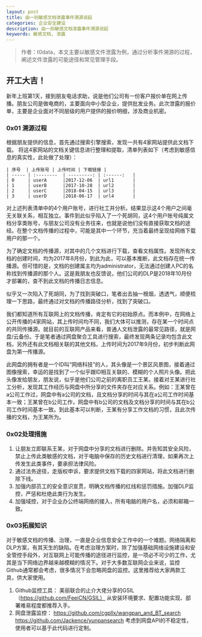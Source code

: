 ```yaml
---
layout: post
title: 由一则敏感文档泄露事件溯源说起
categories: 企业安全建设
description: 由一则敏感文档泄露事件溯源说起
keywords: 敏感文档, 泄露
---
```


> 作者：t0data，本文主要以敏感文件泄露为例，通过分析事件溯源的过程，阐述文件泄露的可能途径和常见管理手段。

## 开工大吉！

新年上班第1天，接到朋友电话求助，说是他们公司有一份客户报价单在网上传播。朋友公司是做电商的，主要面向中小型企业，提供批发业务。此次泄露的报价单，主要是企业面对不同层级的用户提供的报价明细，涉及商业机密。

### 0x01 溯源过程
根据朋友提供的信息，首先通过搜索引擎搜索，发现一共有4家网站提供此文档下载。
将这4家网站的文档关键信息进行整理和提取，清单列表如下（考虑到敏感信息的真实性，此处做了处理）：


    | 序号  | 上传账号 | 上传时间 | 下载链接 |
    | ----- | :--------  | ---------: | :------:   |
    | 0     | userA      |2017-12-06  | url1       |
    | 1     | userB      |2017-10-28  | url2       |
    | 2     | userC      |2018-04-15  | url3       |
    | 3     | userD      |2018-06-17  | url4       |
	
对上述列表清单中的4个用户账号，进行社工并分析。结果显示这4个用户之间毫无关联关系，相互独立。事件到此似乎陷入了一个死胡同，这4个用户账号纯属文档分享类账号，与朋友公司没有业务往来，也就是说他们没有直接获取文档的途经。在整个文档传播的过程中，可能是其中一个环节，充当着最终呈现给网络下载用户的那一个。

为了确定文档的传播源，对其中的几个文档进行下载，查看文档属性。发现所有文档的创建时间，均为2017年8月份，到此为此，可以基本推断，此文档存在统一传播源。但可惜的是，文档的创建属主均为administrator，无法通过创建人PC的名称找到传播源的那个人。这是我朋友也反馈说，他们公司的DLP是2018年10月份才部署的，查不到此文档的传播日志信息。

似乎又一次陷入了死胡同，为了找到突破口，笔者出去抽一根烟，透透气，顺便梳理一下思路，最终通过对文档的传播路径分析，找到了突破口。

我们都知道所有互联网上的文档传播，肯定有它的初始原点。而本例中，在网络上公开传播的4家网站，其上传时间均不同，我们大体可以推测，存在某一个时间点的共同传播源。就目前的互联网产品来看，普通人文档泄露的最常见路径，就是网盘/云备份。于是笔者通过网盘聚合工具进行搜索，最终发现两条记录均包含此文档，另外还有此文档相关联的其他文档，上传时间为2017年9月份，初步判断此网盘为第一传播源。

此网盘的拥有者是一个ID叫“网络科技”的人，其头像是一个景区风景图，接着通过图像搜索，幸运的是找到了一个似乎跟ID相互关联的、模糊的个人照片头像。把此头像发给朋友，朋友说，似乎是他们公司之前的离职员工王某。接着对王某进行社工分析，发现其工作经历与网盘中所分享的文件夹存在对应关系。例如：王某曾在a公司工作过，网盘中有a公司的文档，且文档分享的时间与其在a公司工作时间基本一致；王某曾在b公司工作，网盘中有b公司的文档及文档分享的时间与其在b公司工作时间基本一致。到此基本可以判断，王某有分享工作文档的习惯，且此次传播的文档，为王某所为。

### 0x02处理措施

1. 让朋友立即联系王某，对于网盘中分享的文档进行删除。并告知其安全风险，禁止上传此类敏感的文档，对于电脑中保存的历史文档进行清理，如果再次上传发生此类事件，要承担法律风险。
2. 通过法务途径，走版权申诉，要求提供文档下载的四家网站，将此文档进行删除下线。
3. 加强内部员工的安全意识宣贯，明确文档传播的红线和惩罚措施。加强DLP监控，严惩和杜绝此类行为发生。
4. 加强域控，对于企业办公终端网络的接入，所有电脑的用户名，必须和邮箱一致。

### 0x03拓展知识
对于敏感文档的传播、治理，一直是企业信息安全工作中的一个难题。网络隔离和DLP方案，有其天生的缺陷。在考虑治理方案时，除了加强基础网络设施建设和安全管控手段外，对互联网上可能传播的途径进行监控，是一项必不可少的工作，尤其是当下网络边界越来越模糊的情况下。对于大多数互联网企业来说，监控Github通常都会考虑，很多情况下会忽略网盘的监控。这里推荐给大家两款工具，供大家使用。
1. Github监控工具：
美丽联合的止介大佬分享的GSIL
（https://github.com/FeeiCN/GSIL）
从安装环境要求、配置功能实现、部署难易程度都推荐入手。
2. 网盘泄露监控：
https://github.com/cgpllx/wangpan_and_BT_search
https://github.com/Jackence/yunpansearch
考虑到网盘API的不稳定性，使用者可以基于此代码进行定制。

